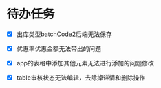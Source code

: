 # 待办任务
- [x] 出库类型batchCode2后端无法保存
- [x] 优惠率优惠金额无法带出的问题
- [x] app的表格中添加其他元素无法进行添加的问题修改
- [x] table审核状态无法编辑，去除掉详情和删除操作


